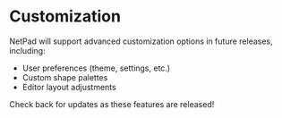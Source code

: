 # Customization

NetPad will support advanced customization options in future releases, including:
- User preferences (theme, settings, etc.)
- Custom shape palettes
- Editor layout adjustments

Check back for updates as these features are released! 